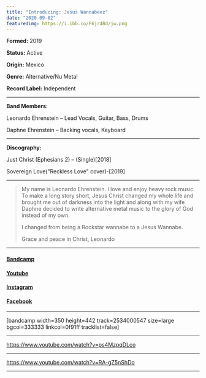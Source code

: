 ```yaml
---
title: "Introducing: Jesus Wannabeez"
date: "2020-09-02"
featuredimg: https://i.ibb.co/F6jr4Bd/jw.png
---
```


**Formed:** 2019

**Status:** Active

**Origin:** Mexico

**Genre:** Alternative/Nu Metal

**Record Label:** Independent

* * *

**Band Members:**

Leonardo Ehrenstein – Lead Vocals, Guitar, Bass, Drums

Daphne Ehrenstein – Backing vocals, Keyboard

* * *

**Discography:**

Just Christ (Ephesians 2) – (Single)\[2018\]

Sovereign Love("Reckless Love" cover)-\[2019\]

* * *

> My name is Leonardo Ehrenstein. I love and enjoy heavy rock music. To make a long story short, Jesus Christ changed my whole life and brought me out of darkness into the light and along with my wife Daphne decided to write alternative metal music to the glory of God instead of my own.
> 
> I changed from being a Rockstar wannabe to a Jesus Wannabe.
> 
> Grace and peace in Christ, Leonardo

* * *

#### [Bandcamp](https://jesuswannabeez.bandcamp.com/releases)

#### [Youtube](https://www.youtube.com/channel/UCAzviibtljBEu8xfLXuNGyA)

#### [Instagram](https://www.instagram.com/jesuswannabeez/)

#### [Facebook](https://web.facebook.com/jesuswannabeez)

* * *

\[bandcamp width=350 height=442 track=2534000547 size=large bgcol=333333 linkcol=0f91ff tracklist=false\]

* * *

https://www.youtube.com/watch?v=ps4MzpqDLco

* * *

https://www.youtube.com/watch?v=RA-gZ5nShDo

* * *
